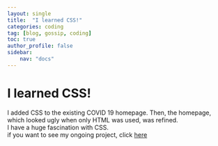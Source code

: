 ```yaml
---
layout: single
title:  "I learned CSS!"
categories: coding
tag: [blog, gossip, coding]
toc: true
author_profile: false
sidebar:
    nav: "docs"
---
```


# I learned CSS!
I added CSS to the existing COVID 19 homepage. Then, the homepage, which looked ugly when only HTML was used, was refined.<br>
I have a huge fascination with CSS.<br>
if you want to see my ongoing project, click [here](https://majorwallet.github.io/COVID19_HTML/index.html)<br>